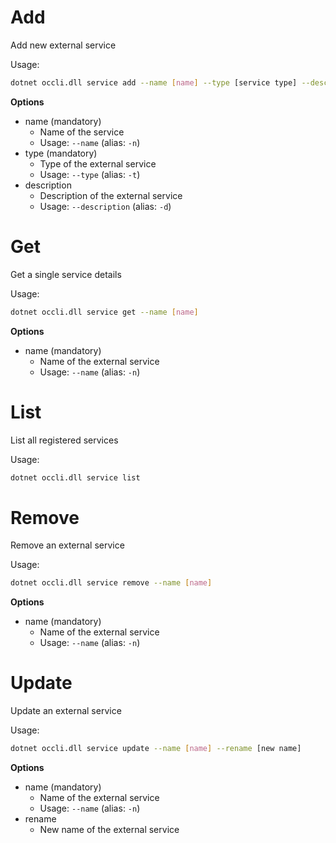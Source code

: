 # Add
Add new external service

Usage: 
```sh
dotnet occli.dll service add --name [name] --type [service type] --description [description]
```

**Options**
* name (mandatory)
    * Name of the service
    * Usage: `--name` (alias: `-n`)
* type (mandatory)
    * Type of the external service
    * Usage: `--type` (alias: `-t`)
* description
    * Description of the external service
    * Usage: `--description` (alias: `-d`)

# Get
Get a single service details

Usage: 
```sh
dotnet occli.dll service get --name [name]
```

**Options**
* name (mandatory)
    * Name of the external service
    * Usage: `--name` (alias: `-n`)

# List
List all registered services

Usage: 
```sh
dotnet occli.dll service list
```

# Remove
Remove an external service

Usage: 
```sh
dotnet occli.dll service remove --name [name]
``` 

**Options**
* name (mandatory)
    * Name of the external service
    * Usage: `--name` (alias: `-n`)

# Update
Update an external service

Usage: 
```sh
dotnet occli.dll service update --name [name] --rename [new name]
``` 

**Options**
* name (mandatory)
    * Name of the external service
    * Usage: `--name` (alias: `-n`)
* rename
    * New name of the external service